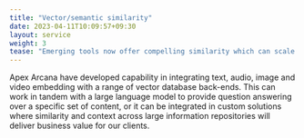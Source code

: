 ```yaml
---
title: "Vector/semantic similarity"
date: 2023-04-11T10:09:57+09:30
layout: service
weight: 3
tease: "Emerging tools now offer compelling similarity which can scale to massive datasets including documents, speech, video and images."
---
```


Apex Arcana have developed capability in integrating text, audio, image and video embedding with a range of vector database back-ends. This can work in tandem with a large language model to provide question answering over a specific set of content, or it can be integrated in custom solutions where similarity and context across large information repositories will deliver business value for our clients.